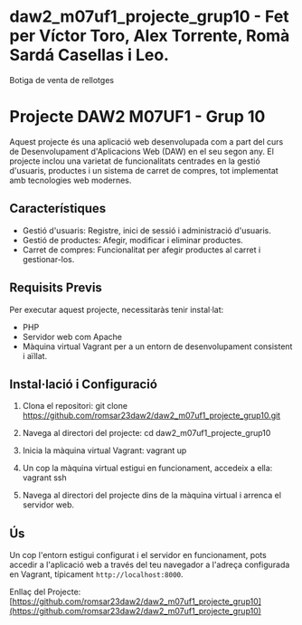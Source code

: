 # daw2_m07uf1_projecte_grup10 - Fet per Víctor Toro, Alex Torrente, Romà Sardá Casellas i Leo.
Botiga de venta de rellotges

# Projecte DAW2 M07UF1 - Grup 10

Aquest projecte és una aplicació web desenvolupada com a part del curs de Desenvolupament d'Aplicacions Web (DAW) en el seu segon any. El projecte inclou una varietat de funcionalitats centrades en la gestió d'usuaris, productes i un sistema de carret de compres, tot implementat amb tecnologies web modernes.

## Característiques

- Gestió d'usuaris: Registre, inici de sessió i administració d'usuaris.
- Gestió de productes: Afegir, modificar i eliminar productes.
- Carret de compres: Funcionalitat per afegir productes al carret i gestionar-los.

## Requisits Previs

Per executar aquest projecte, necessitaràs tenir instal·lat:

- PHP
- Servidor web com Apache
- Màquina virtual Vagrant per a un entorn de desenvolupament consistent i aïllat.

## Instal·lació i Configuració

1. Clona el repositori:
  git clone https://github.com/romsar23daw2/daw2_m07uf1_projecte_grup10.git
2. Navega al directori del projecte:
cd daw2_m07uf1_projecte_grup10
3. Inicia la màquina virtual Vagrant:
vagrant up
4. Un cop la màquina virtual estigui en funcionament, accedeix a ella:
vagrant ssh

5. Navega al directori del projecte dins de la màquina virtual i arrenca el servidor web.

## Ús

Un cop l'entorn estigui configurat i el servidor en funcionament, pots accedir a l'aplicació web a través del teu navegador a l'adreça configurada en Vagrant, típicament `http://localhost:8000`.



Enllaç del Projecte: [https://github.com/romsar23daw2/daw2_m07uf1_projecte_grup10](https://github.com/romsar23daw2/daw2_m07uf1_projecte_grup10)


